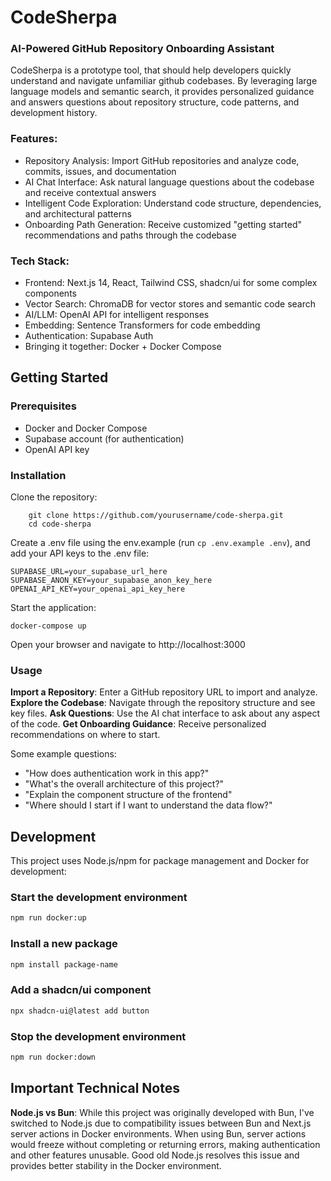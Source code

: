 # CodeSherpa

### AI-Powered GitHub Repository Onboarding Assistant

CodeSherpa is a prototype tool, that should help developers quickly understand and navigate unfamiliar github codebases. By leveraging large language models and semantic search, it provides personalized guidance and answers questions about repository structure, code patterns, and development history.

### Features:

- Repository Analysis: Import GitHub repositories and analyze code, commits, issues, and documentation
- AI Chat Interface: Ask natural language questions about the codebase and receive contextual answers
- Intelligent Code Exploration: Understand code structure, dependencies, and architectural patterns
- Onboarding Path Generation: Receive customized "getting started" recommendations and paths through the codebase

### Tech Stack:

- Frontend: Next.js 14, React, Tailwind CSS, shadcn/ui for some complex components
- Vector Search: ChromaDB for vector stores and semantic code search
- AI/LLM: OpenAI API for intelligent responses
- Embedding: Sentence Transformers for code embedding
- Authentication: Supabase Auth
- Bringing it together: Docker + Docker Compose

## Getting Started

### Prerequisites

- Docker and Docker Compose
- Supabase account (for authentication)
- OpenAI API key

### Installation

Clone the repository:

```shell
    git clone https://github.com/yourusername/code-sherpa.git
    cd code-sherpa
```

Create a .env file using the env.example (run `cp .env.example .env`), and add your API keys to the .env file:

```env
SUPABASE_URL=your_supabase_url_here
SUPABASE_ANON_KEY=your_supabase_anon_key_here
OPENAI_API_KEY=your_openai_api_key_here
```

Start the application:

```shell
docker-compose up
```

Open your browser and navigate to http://localhost:3000

### Usage

**Import a Repository**: Enter a GitHub repository URL to import and analyze.
**Explore the Codebase**: Navigate through the repository structure and see key files.
**Ask Questions**: Use the AI chat interface to ask about any aspect of the code.
**Get Onboarding Guidance**: Receive personalized recommendations on where to start.

Some example questions:

- "How does authentication work in this app?"
- "What's the overall architecture of this project?"
- "Explain the component structure of the frontend"
- "Where should I start if I want to understand the data flow?"

## Development

This project uses Node.js/npm for package management and Docker for development:

### Start the development environment

```bash
npm run docker:up
```

### Install a new package

```bash
npm install package-name
```

### Add a shadcn/ui component

```bash
npx shadcn-ui@latest add button
```

### Stop the development environment

```bash
npm run docker:down
```

## Important Technical Notes

**Node.js vs Bun**: While this project was originally developed with Bun, I've switched to Node.js due to compatibility issues between Bun and Next.js server actions in Docker environments. When using Bun, server actions would freeze without completing or returning errors, making authentication and other features unusable. Good old Node.js resolves this issue and provides better stability in the Docker environment.
